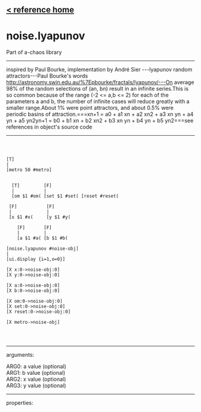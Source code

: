 [< reference home](ceammc_lib.html)
---

# noise.lyapunov


Part of a-chaos library

---

inspired by Paul Bourke, implementation by André Sier  ---lyapunov random attractors---Paul Bourke&#39;s words http://astronomy.swin.edu.au/%7Epbourke/fractals/lyapunov/---On average 98% of the random selections of (an, bn) result in an infinite series.This is so common because of the range (-2 &lt;= a,b &lt;= 2) for each of the parameters 
            a and b, the number of infinite cases will reduce greatly with a smaller range.About 1% were point attractors, and about 0.5% were periodic basins of attraction.===xn+1 = a0 + a1 xn + a2 xn2 + a3 xn yn + a4 yn + a5 yn2yn+1 = b0 + b1 xn + b2 xn2 + b3 xn yn + b4 yn + b5 yn2===see references in object&#39;s source code<br>


---


```



[T]
|
[metro 50 #metro]


  [T]         [F]
  |           |
  [om $1 #om( [set $1 #set( [reset #reset(

 [F]           [F]
 |             |
 [x $1 #x(     [y $1 #y(  

    [F]       [F]       
    |         |         
    [a $1 #a( [b $1 #b(  

[noise.lyapunov #noise-obj]
|
[ui.display {i=1,o=0}]

[X x:0->noise-obj:0]  
[X y:0->noise-obj:0] 

[X a:0->noise-obj:0]
[X b:0->noise-obj:0]

[X om:0->noise-obj:0]
[X set:0->noise-obj:0]
[X reset:0->noise-obj:0]

[X metro->noise-obj]


            
```

---
arguments:

ARG0: a value (optional)<br>
ARG1: b value (optional)<br>
ARG2: x value (optional)<br>
ARG3: y value (optional)<br>

---
properties:


